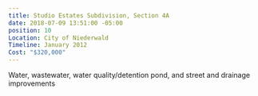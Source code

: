 ```yaml
---
title: Studio Estates Subdivision, Section 4A
date: 2018-07-09 13:51:00 -05:00
position: 10
Location: City of Niederwald
Timeline: January 2012
Cost: "$320,000"
---
```


Water, wastewater, water quality/detention pond, and street and drainage improvements